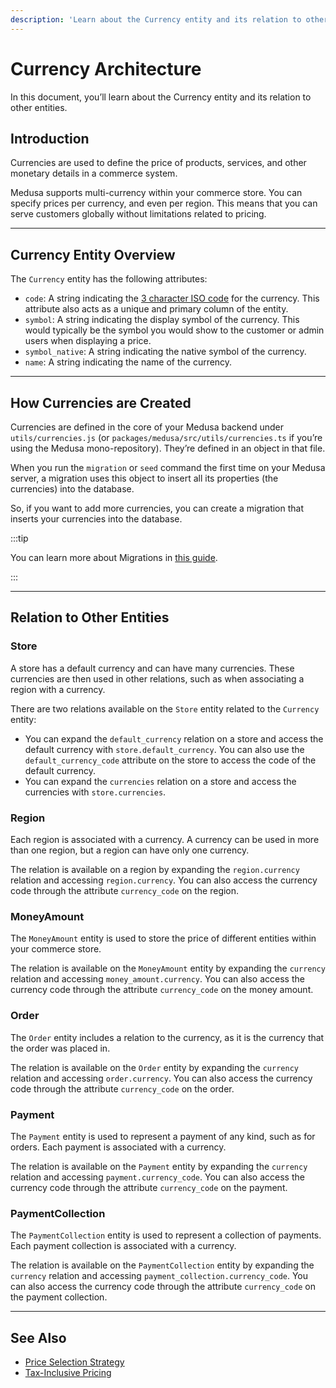 ```yaml
---
description: 'Learn about the Currency entity and its relation to other entities. Currencies are used to define the price of products, services, and other monetary details in a commerce system.'
---
```


# Currency Architecture

In this document, you’ll learn about the Currency entity and its relation to other entities.

## Introduction

Currencies are used to define the price of products, services, and other monetary details in a commerce system.

Medusa supports multi-currency within your commerce store. You can specify prices per currency, and even per region. This means that you can serve customers globally without limitations related to pricing.

---

## Currency Entity Overview

The `Currency` entity has the following attributes:

- `code`: A string indicating the [3 character ISO code](https://en.wikipedia.org/wiki/ISO_4217#Active_codes) for the currency. This attribute also acts as a unique and primary column of the entity.
- `symbol`: A string indicating the display symbol of the currency. This would typically be the symbol you would show to the customer or admin users when displaying a price.
- `symbol_native`: A string indicating the native symbol of the currency.
- `name`: A string indicating the name of the currency.

---

## How Currencies are Created

Currencies are defined in the core of your Medusa backend under `utils/currencies.js` (or `packages/medusa/src/utils/currencies.ts` if you’re using the Medusa mono-repository). They’re defined in an object in that file.

When you run the `migration` or `seed` command the first time on your Medusa server, a migration uses this object to insert all its properties (the currencies) into the database.

So, if you want to add more currencies, you can create a migration that inserts your currencies into the database.

:::tip

You can learn more about Migrations in [this guide](../../development/entities/migrations/overview.mdx).

:::

---

## Relation to Other Entities

### Store

A store has a default currency and can have many currencies. These currencies are then used in other relations, such as when associating a region with a currency.

There are two relations available on the `Store` entity related to the `Currency` entity:

- You can expand the `default_currency` relation on a store and access the default currency with `store.default_currency`. You can also use the `default_currency_code` attribute on the store to access the code of the default currency.
- You can expand the `currencies` relation on a store and access the currencies with `store.currencies`.

### Region

Each region is associated with a currency. A currency can be used in more than one region, but a region can have only one currency.

The relation is available on a region by expanding the `region.currency` relation and accessing `region.currency`. You can also access the currency code through the attribute `currency_code` on the region.

### MoneyAmount

The `MoneyAmount` entity is used to store the price of different entities within your commerce store.

The relation is available on the `MoneyAmount` entity by expanding the `currency` relation and accessing `money_amount.currency`. You can also access the currency code through the attribute `currency_code` on the money amount.

### Order

The `Order` entity includes a relation to the currency, as it is the currency that the order was placed in.

The relation is available on the `Order` entity by expanding the `currency` relation and accessing `order.currency`. You can also access the currency code through the attribute `currency_code` on the order.

### Payment

The `Payment` entity is used to represent a payment of any kind, such as for orders. Each payment is associated with a currency.

The relation is available on the `Payment` entity by expanding the `currency` relation and accessing `payment.currency_code`. You can also access the currency code through the attribute `currency_code` on the payment.

### PaymentCollection

The `PaymentCollection` entity is used to represent a collection of payments. Each payment collection is associated with a currency.

The relation is available on the `PaymentCollection` entity by expanding the `currency` relation and accessing `payment_collection.currency_code`. You can also access the currency code through the attribute `currency_code` on the payment collection.

---

## See Also

- [Price Selection Strategy](../../references/price_selection/classes/price_selection.AbstractPriceSelectionStrategy.mdx)
- [Tax-Inclusive Pricing](../taxes/inclusive-pricing.md)

